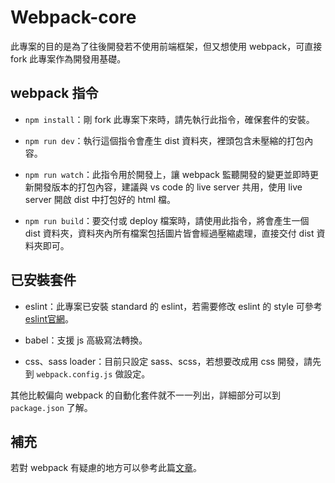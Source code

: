 # Webpack-core
此專案的目的是為了往後開發若不使用前端框架，但又想使用 webpack，可直接 fork 此專案作為開發用基礎。

## webpack 指令
* `npm install`：剛 fork 此專案下來時，請先執行此指令，確保套件的安裝。

* `npm run dev`：執行這個指令會產生 dist 資料夾，裡頭包含未壓縮的打包內容。

* `npm run watch`：此指令用於開發上，讓 webpack 監聽開發的變更並即時更新開發版本的打包內容，建議與 vs code 的 live server 共用，使用 live server 開啟 dist 中打包好的 html 檔。

* `npm run build`：要交付或 deploy 檔案時，請使用此指令，將會產生一個 dist 資料夾，資料夾內所有檔案包括圖片皆會經過壓縮處理，直接交付 dist 資料夾即可。

## 已安裝套件
* eslint：此專案已安裝 standard 的 eslint，若需要修改 eslint 的 style 可參考 [eslint官網](https://eslint.org/)。

* babel：支援 js 高級寫法轉換。

* css、sass loader：目前只設定 sass、scss，若想要改成用 css 開發，請先到 `webpack.config.js` 做設定。

其他比較偏向 webpack 的自動化套件就不一一列出，詳細部分可以到 `package.json` 了解。

## 補充
若對 webpack 有疑慮的地方可以參考此篇[文章](https://hao1229.github.io/2020/07/22/webpackNote/#more)。